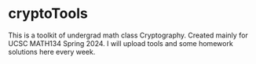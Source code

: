 # cryptoTools
This is a toolkit of undergrad math class Cryptography. Created mainly for UCSC MATH134 Spring 2024.
I will upload tools and some homework solutions here every week.
